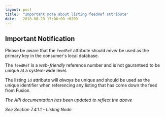 ```yaml
---
layout: post
title:  "Important note about listing feedRef attribute"
date:   2018-08-20 17:00:00 +0200
---
```

## Important Notification
Please be aware that the `feedRef` attribute should *never* be used as the primary key in the consumer's local database.

The `feedRef` is a _web-friendly_ reference number and is not gauranteed to be unique at a system-wide level.

The listing `id` attribute will *always* be unique and should be used as the unique identifier when referencing any listing that has come down the feed from Fusion.

_The API documentation has been updated to reflect the above_

_See Section 7.4.1.1 - Listing Node_